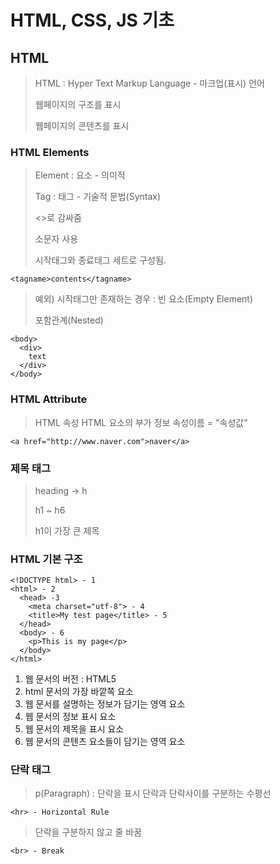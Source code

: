 # HTML, CSS, JS 기초
## HTML
> HTML : Hyper Text Markup Language - 마크업(표시) 언어
> 
> 웹페이지의 구조를 표시
> 
> 웹페이지의 콘텐츠를 표시
### HTML Elements
> Element : 요소 - 의미적
> 
> Tag : 태그 - 기술적
> 문법(Syntax)
> 
> <>로 감싸줌
> 
> 소문자 사용
> 
> 시작태그와 종료태그 세트로 구성됨.
```
<tagname>contents</tagname>
```
> 
> 예외) 시작태그만 존재하는 경우 : 빈 요소(Empty Element)
> 
> 포함관계(Nested)
```
<body>
  <div>
    text
  </div>
</body>
```
### HTML Attribute
> HTML 속성
> HTML 요소의 부가 정보
> 속성이름 = "속성값"
```
<a href="http://www.naver.com">naver</a>
```
### 제목 태그
> heading -> h
> 
> h1 ~ h6
> 
> h1이 가장 큰 제목
### HTML 기본 구조
```
<!DOCTYPE html> - 1
<html> - 2
  <head> -3
    <meta charset="utf-8"> - 4
    <title>My test page</title> - 5
  </head>
  <body> - 6
    <p>This is my page</p>
  </body>
</html>
```
1. 웹 문서의 버전 : HTML5
2. html 문서의 가장 바깥쪽 요소
3. 웹 문서를 설명하는 정보가 담기는 영역 요소
4. 웹 문서의 정보 표시 요소
5. 웹 문서의 제목을 표시 요소
6. 웹 문서의 콘텐츠 요소들이 담기는 영역 요소

### 단락 태그

> p(Paragraph) : 단락을 표시
> 단락과 단락사이를 구분하는 수평선
```
<hr> - Horizontal Rule
```
> 단락을 구분하지 않고 줄 바꿈
```
<br> - Break
```


